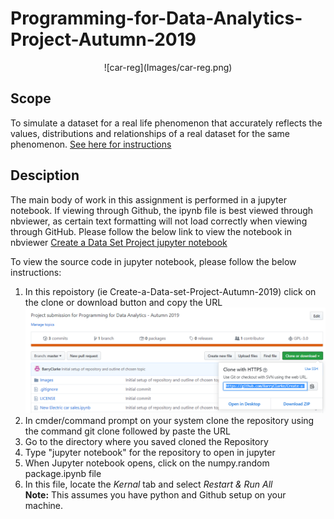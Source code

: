 # Programming-for-Data-Analytics-Project-Autumn-2019

<center>![car-reg](Images/car-reg.png)</center>

## Scope
To simulate a dataset for a real life phenomenon that accurately reflects the values, distributions and relationships of a real dataset for the same phenomenon. 
[See here for instructions](/ProgDA_Project.pdf)

## Desciption
The main body of work in this assignment is performed in a jupyter notebook. If viewing through Github, the ipynb file is best viewed through nbviewer, as certain text formatting will not load correctly when viewing through GitHub. Please follow the below link to view the notebook in nbviewer  [Create a Data Set Project jupyter notebook](https://nbviewer.jupyter.org/github/BarryClarke/Create-a-Data-set-Project-Autumn-2019/blob/master/New%20Electric%20car%20sales.ipynb) 

To view the source code in jupyter notebook, please follow the below instructions:
1. In this repoistory (ie Create-a-Data-set-Project-Autumn-2019) click on the clone or download button and copy the URL ![clone](Images/Clone.PNG)
2. In cmder/command prompt on your system clone the repository using the command git clone followed by paste the URL
3. Go to the directory where you saved cloned the Repository
4. Type "jupyter notebook" for the repository to open in jupyter
5. When Jupyter notebook opens, click on the numpy.random package.ipynb file
6. In this file, locate the *Kernal* tab and select *Restart & Run All* <br>
**Note:** This assumes you have python and Github setup on your machine. 


